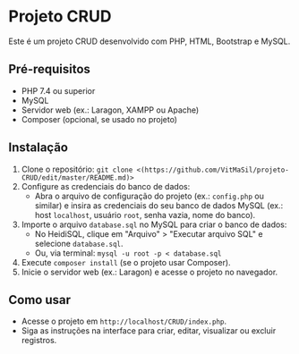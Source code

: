 # Projeto CRUD
Este é um projeto CRUD desenvolvido com PHP, HTML, Bootstrap e MySQL.

## Pré-requisitos
- PHP 7.4 ou superior
- MySQL
- Servidor web (ex.: Laragon, XAMPP ou Apache)
- Composer (opcional, se usado no projeto)

## Instalação
1. Clone o repositório: `git clone <(https://github.com/VitMaSil/projeto-CRUD/edit/master/README.md)>`
2. Configure as credenciais do banco de dados:
   - Abra o arquivo de configuração do projeto (ex.: `config.php` ou similar) e insira as credenciais do seu banco de dados MySQL (ex.: host `localhost`, usuário `root`, senha vazia, nome do banco).
3. Importe o arquivo `database.sql` no MySQL para criar o banco de dados:
   - No HeidiSQL, clique em "Arquivo" > "Executar arquivo SQL" e selecione `database.sql`.
   - Ou, via terminal: `mysql -u root -p < database.sql`
4. Execute `composer install` (se o projeto usar Composer).
5. Inicie o servidor web (ex.: Laragon) e acesse o projeto no navegador.

## Como usar
- Acesse o projeto em `http://localhost/CRUD/index.php`.
- Siga as instruções na interface para criar, editar, visualizar ou excluir registros.
